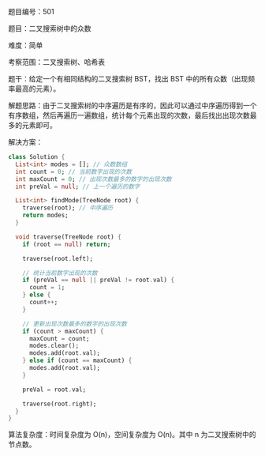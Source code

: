 题目编号：501

题目：二叉搜索树中的众数

难度：简单

考察范围：二叉搜索树、哈希表

题干：给定一个有相同结构的二叉搜索树 BST，找出 BST 中的所有众数（出现频率最高的元素）。

解题思路：由于二叉搜索树的中序遍历是有序的，因此可以通过中序遍历得到一个有序数组，然后再遍历一遍数组，统计每个元素出现的次数，最后找出出现次数最多的元素即可。

解决方案：

```dart
class Solution {
  List<int> modes = []; // 众数数组
  int count = 0; // 当前数字出现的次数
  int maxCount = 0; // 出现次数最多的数字的出现次数
  int preVal = null; // 上一个遍历的数字

  List<int> findMode(TreeNode root) {
    traverse(root); // 中序遍历
    return modes;
  }

  void traverse(TreeNode root) {
    if (root == null) return;

    traverse(root.left);

    // 统计当前数字出现的次数
    if (preVal == null || preVal != root.val) {
      count = 1;
    } else {
      count++;
    }

    // 更新出现次数最多的数字的出现次数
    if (count > maxCount) {
      maxCount = count;
      modes.clear();
      modes.add(root.val);
    } else if (count == maxCount) {
      modes.add(root.val);
    }

    preVal = root.val;

    traverse(root.right);
  }
}
```

算法复杂度：时间复杂度为 O(n)，空间复杂度为 O(n)。其中 n 为二叉搜索树中的节点数。